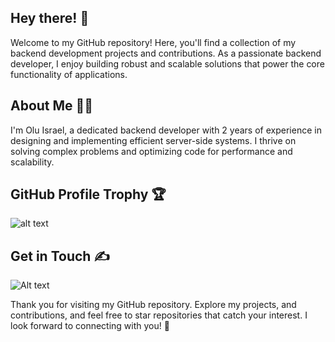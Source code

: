 ## Hey there! 👋
Welcome to my GitHub repository! Here, you'll find a collection of my backend development projects and contributions. As a passionate backend developer, I enjoy building robust and scalable solutions that power the core functionality of applications.

## About Me 👨‍💻
I'm Olu Israel, a dedicated backend developer with 2 years of experience in designing and implementing efficient server-side systems. I thrive on solving complex problems and optimizing code for performance and scalability.

## GitHub Profile Trophy 🏆

![alt text][logo]

[logo]: https://github-profile-trophy.vercel.app/?username=Olu-Israel&theme=dark_lover

## Get in Touch ✍

![Alt text](https://img.shields.io/badge/Twitter-1DA1F2.svg?style=for-the-badge&logo=Twitter&logoColor=white)







Thank you for visiting my GitHub repository. Explore my projects, and contributions, and feel free to star repositories that catch your interest. I look forward to connecting with you! 💪


